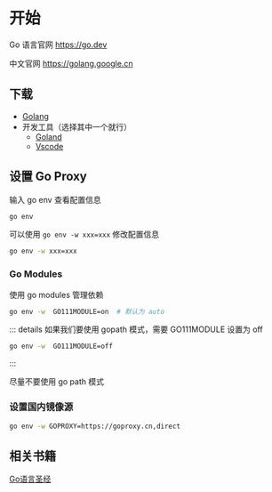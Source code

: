 # 开始

Go 语言官网 https://go.dev

中文官网  https://golang.google.cn
## 下载
* [Golang](https://golang.google.cn/dl/)
* 开发工具（选择其中一个就行）
  * [Goland](https://www.jetbrains.com/go/) 
  * [Vscode](https://code.visualstudio.com/)

## 设置 Go Proxy

输入 go env 查看配置信息

```bash
go env
```

可以使用 `go env -w xxx=xxx` 修改配置信息

```bash
go env -w xxx=xxx
```
### Go Modules

使用 go modules 管理依赖

```bash
go env -w  GO111MODULE=on  # 默认为 auto
```

::: details 如果我们要使用 gopath 模式，需要 GO111MODULE 设置为 off 
``` bash
go env -w  GO111MODULE=off
```
:::

尽量不要使用 go path 模式

### 设置国内镜像源

```bash
go env -w GOPROXY=https://goproxy.cn,direct
```

## 相关书籍

[Go语言圣经](https://gopl-zh.github.io)
